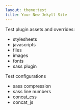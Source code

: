 ```yaml
---
layout: theme:test
title: Your New Jekyll Site
---
```


Test plugin assets and overrides:

- stylesheets
- javascripts
- files
- images
- fonts
- sass plugin

Test configurations

- sass compression
- sass line numbers
- concat_css
- concat_js

